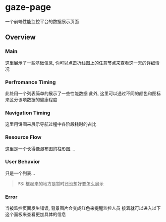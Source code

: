 # gaze-page

一个前端性能监控平台的数据展示页面

## Overview

### Main

这里展示了一些基础信息, 你可以点击折线图上的任意节点来查看这一天的详细情况

### Perfromance Timing

此处用一个列表简单的展示了一些性能数据
此外, 这里可以通过不同的颜色和图标来区分该项数据的健康程度

### Navigation Timing

这里用饼图来展示导航过程中各阶段耗时的占比

### Resource Flow

这里是一个长得像瀑布图的柱形图....

### User Behavior

只是一个列表...

> PS: 框起来的地方是暂时还没想好要怎么展示

### Error

当被监控页面发生错误, 背景图片会变成红色来提醒监控人员
接着就可以进入以下这个面板来查看更加具体的信息
